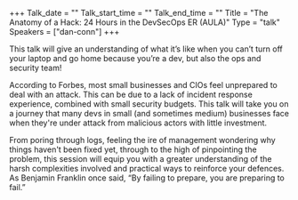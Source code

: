+++
Talk_date = ""
Talk_start_time = ""
Talk_end_time = ""
Title = "The Anatomy of a Hack: 24 Hours in the DevSecOps ER (AULA)"
Type = "talk"
Speakers = ["dan-conn"]
+++

This talk will give an understanding of what it’s like when you can’t turn off your laptop and go home because you’re a dev, but also the ops and security team!

According to Forbes, most small businesses and CIOs feel unprepared to deal with an attack. This can be due to a lack of incident response experience, combined with small security budgets. This talk will take you on a journey that many devs in small (and sometimes medium) businesses face when they're under attack from malicious actors with little investment.

From poring through logs, feeling the ire of management wondering why things haven't been fixed yet, through to the high of pinpointing the problem, this session will equip you with a greater understanding of the harsh complexities involved and practical ways to reinforce your defences. As Benjamin Franklin once said, “By failing to prepare, you are preparing to fail.”
